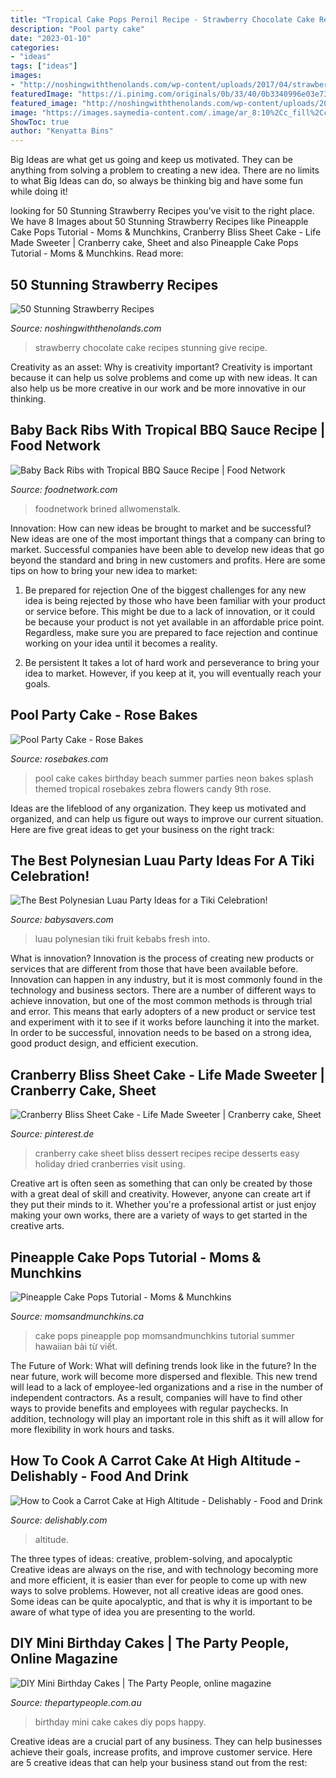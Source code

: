 ```yaml
---
title: "Tropical Cake Pops Pernil Recipe - Strawberry Chocolate Cake Recipes Stunning Give Recipe"
description: "Pool party cake"
date: "2023-01-10"
categories:
- "ideas"
tags: ["ideas"]
images:
- "http://noshingwiththenolands.com/wp-content/uploads/2017/04/strawberry-chocolate-cake-2-Custom.jpg"
featuredImage: "https://i.pinimg.com/originals/0b/33/40/0b3340996e03e730ab1b7abaffbcd444.jpg"
featured_image: "http://noshingwiththenolands.com/wp-content/uploads/2017/04/strawberry-chocolate-cake-2-Custom.jpg"
image: "https://images.saymedia-content.com/.image/ar_8:10%2Cc_fill%2Ccs_srgb%2Cfl_progressive%2Cg_faces:center%2Cq_auto:good%2Cw_620/MTc0Mjg5NjAxNjA5ODY4Nzk2/carb-diva-carrot-cake.jpg"
ShowToc: true
author: "Kenyatta Bins"
---
```



Big Ideas are what get us going and keep us motivated. They can be anything from solving a problem to creating a new idea. There are no limits to what Big Ideas can do, so always be thinking big and have some fun while doing it!

	

		
looking for 50 Stunning Strawberry Recipes you've visit to the right place. We have 8 Images about 50 Stunning Strawberry Recipes like Pineapple Cake Pops Tutorial - Moms &amp; Munchkins, Cranberry Bliss Sheet Cake - Life Made Sweeter | Cranberry cake, Sheet and also Pineapple Cake Pops Tutorial - Moms &amp; Munchkins. Read more:
		
    
## 50 Stunning Strawberry Recipes

<img loading=lazy src="http://noshingwiththenolands.com/wp-content/uploads/2017/04/strawberry-chocolate-cake-2-Custom.jpg" onerror="this.onerror=null;this.src='https://tse4.mm.bing.net/th?id=OIP.0vIpQEfJBuCB1gdS8R2FIQHaLG&amp;pid=15.1';" alt="50 Stunning Strawberry Recipes">

_Source: noshingwiththenolands.com_

>strawberry chocolate cake recipes stunning give recipe. 

	

Creativity as an asset: Why is creativity important?
Creativity is important because it can help us solve problems and come up with new ideas. It can also help us be more creative in our work and be more innovative in our thinking.

    
## Baby Back Ribs With Tropical BBQ Sauce Recipe | Food Network

<img loading=lazy src="https://food.fnr.sndimg.com/content/dam/images/food/fullset/2008/6/9/0/NY0204_Baby-Back-Ribs-with-Tropical-BBQ-Sauce.jpg.rend.hgtvcom.756.567.suffix/1371587711648.jpeg" onerror="this.onerror=null;this.src='https://tse4.mm.bing.net/th?id=OIP.lS-4snx0646_dI1Wa9IilwHaFj&amp;pid=15.1';" alt="Baby Back Ribs with Tropical BBQ Sauce Recipe | Food Network">

_Source: foodnetwork.com_

>foodnetwork brined allwomenstalk. 

	

Innovation: How can new ideas be brought to market and be successful?
New ideas are one of the most important things that a company can bring to market. Successful companies have been able to develop new ideas that go beyond the standard and bring in new customers and profits. Here are some tips on how to bring your new idea to market:
1. Be prepared for rejection
One of the biggest challenges for any new idea is being rejected by those who have been familiar with your product or service before. This might be due to a lack of innovation, or it could be because your product is not yet available in an affordable price point. Regardless, make sure you are prepared to face rejection and continue working on your idea until it becomes a reality.

2. Be persistent
It takes a lot of hard work and perseverance to bring your idea to market. However, if you keep at it, you will eventually reach your goals.

    
## Pool Party Cake - Rose Bakes

<img loading=lazy src="http://rosebakes.com/wp-content/uploads/2014/09/Tropical-Pool-Party-Cake.jpg" onerror="this.onerror=null;this.src='https://tse1.mm.bing.net/th?id=OIP.Fk4imzteN1nD-4vFdNFLYwHaLH&amp;pid=15.1';" alt="Pool Party Cake - Rose Bakes">

_Source: rosebakes.com_

>pool cake cakes birthday beach summer parties neon bakes splash themed tropical rosebakes zebra flowers candy 9th rose. 

	

Ideas are the lifeblood of any organization. They keep us motivated and organized, and can help us figure out ways to improve our current situation. Here are five great ideas to get your business on the right track: 

    
## The Best Polynesian Luau Party Ideas For A Tiki Celebration!

<img loading=lazy src="https://www.babysavers.com/wp-content/uploads/2017/03/polynesian-luau-party-ideas-fruit-kebabs.jpg" onerror="this.onerror=null;this.src='https://tse1.mm.bing.net/th?id=OIP.TwUf3Y2odHHK0WBiSOfFdgHaLH&amp;pid=15.1';" alt="The Best Polynesian Luau Party Ideas for a Tiki Celebration!">

_Source: babysavers.com_

>luau polynesian tiki fruit kebabs fresh into. 

	

What is innovation?
Innovation is the process of creating new products or services that are different from those that have been available before. Innovation can happen in any industry, but it is most commonly found in the technology and business sectors. There are a number of different ways to achieve innovation, but one of the most common methods is through trial and error. This means that early adopters of a new product or service test and experiment with it to see if it works before launching it into the market. In order to be successful, innovation needs to be based on a strong idea, good product design, and efficient execution.

    
## Cranberry Bliss Sheet Cake - Life Made Sweeter | Cranberry Cake, Sheet

<img loading=lazy src="https://i.pinimg.com/originals/0b/33/40/0b3340996e03e730ab1b7abaffbcd444.jpg" onerror="this.onerror=null;this.src='https://tse2.mm.bing.net/th?id=OIP.TZU4IGC0q2REOktvheUcgwHaLH&amp;pid=15.1';" alt="Cranberry Bliss Sheet Cake - Life Made Sweeter | Cranberry cake, Sheet">

_Source: pinterest.de_

>cranberry cake sheet bliss dessert recipes recipe desserts easy holiday dried cranberries visit using. 

	

Creative art is often seen as something that can only be created by those with a great deal of skill and creativity. However, anyone can create art if they put their minds to it. Whether you're a professional artist or just enjoy making your own works, there are a variety of ways to get started in the creative arts.

    
## Pineapple Cake Pops Tutorial - Moms &amp; Munchkins

<img loading=lazy src="https://www.momsandmunchkins.ca/wp-content/uploads/2016/08/pineapple-cake-pops-9.jpg" onerror="this.onerror=null;this.src='https://tse4.mm.bing.net/th?id=OIP.4jLchy5j-qNzNZKSOPsQlQHaIS&amp;pid=15.1';" alt="Pineapple Cake Pops Tutorial - Moms &amp; Munchkins">

_Source: momsandmunchkins.ca_

>cake pops pineapple pop momsandmunchkins tutorial summer hawaiian bài từ viết. 

	

The Future of Work: What will defining trends look like in the future?
In the near future, work will become more dispersed and flexible. This new trend will lead to a lack of employee-led organizations and a rise in the number of independent contractors. As a result, companies will have to find other ways to provide benefits and employees with regular paychecks. In addition, technology will play an important role in this shift as it will allow for more flexibility in work hours and tasks.

    
## How To Cook A Carrot Cake At High Altitude - Delishably - Food And Drink

<img loading=lazy src="https://images.saymedia-content.com/.image/ar_8:10%2Cc_fill%2Ccs_srgb%2Cfl_progressive%2Cg_faces:center%2Cq_auto:good%2Cw_620/MTc0Mjg5NjAxNjA5ODY4Nzk2/carb-diva-carrot-cake.jpg" onerror="this.onerror=null;this.src='https://tse2.mm.bing.net/th?id=OIP.R2s584YEnNZx9fGkRdMG_gHaJQ&amp;pid=15.1';" alt="How to Cook a Carrot Cake at High Altitude - Delishably - Food and Drink">

_Source: delishably.com_

>altitude. 

	

The three types of ideas: creative, problem-solving, and apocalyptic
Creative ideas are always on the rise, and with technology becoming more and more efficient, it is easier than ever for people to come up with new ways to solve problems. However, not all creative ideas are good ones. Some ideas can be quite apocalyptic, and that is why it is important to be aware of what type of idea you are presenting to the world.

    
## DIY Mini Birthday Cakes | The Party People, Online Magazine

<img loading=lazy src="http://www.thepartypeople.com.au/wikiparty/wp-content/uploads/IMG_7806-400x600.jpg" onerror="this.onerror=null;this.src='https://tse4.mm.bing.net/th?id=OIP.FtNBUVyknsjDrgC7RZm7pQAAAA&amp;pid=15.1';" alt="DIY Mini Birthday Cakes | The Party People, online magazine">

_Source: thepartypeople.com.au_

>birthday mini cake cakes diy pops happy. 

	

Creative ideas are a crucial part of any business. They can help businesses achieve their goals, increase profits, and improve customer service. Here are 5 creative ideas that can help your business stand out from the rest:


